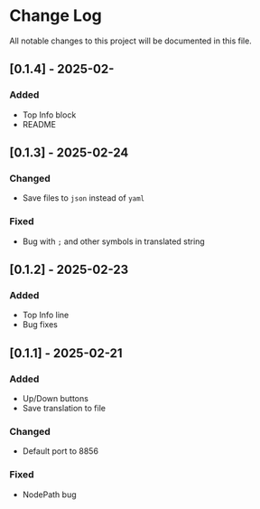 
# Change Log
All notable changes to this project will be documented in this file.

## [0.1.4] - 2025-02-
### Added
- Top Info block
- README

## [0.1.3] - 2025-02-24
### Changed
- Save files to `json` instead of `yaml`

### Fixed
- Bug with `;` and other symbols in translated string

## [0.1.2] - 2025-02-23
### Added
- Top Info line
- Bug fixes

## [0.1.1] - 2025-02-21
### Added
- Up/Down buttons
- Save translation to file

### Changed
- Default port to 8856

### Fixed
- NodePath bug
